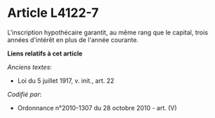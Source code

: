 # Article L4122-7

L'inscription hypothécaire garantit, au même rang que le capital, trois années d'intérêt en plus de l'année courante.

**Liens relatifs à cet article**

_Anciens textes_:

  - Loi du 5 juillet 1917, v. init., art. 22

_Codifié par_:

  - Ordonnance n°2010-1307 du 28 octobre 2010 - art. (V)
